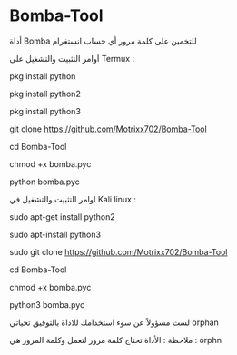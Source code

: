 # Bomba-Tool

أداة Bomba للتخمين على كلمة مرور أي حساب انستغرام

أوامر التثبيت والتشغيل على Termux :


pkg install python 

pkg install python2

pkg install python3

git clone https://github.com/Motrixx702/Bomba-Tool

cd Bomba-Tool

chmod +x bomba.pyc


python bomba.pyc



اوامر التثبيت والتشغيل في Kali linux :

sudo apt-get install python2 


sudo apt-install python3


sudo git clone https://github.com/Motrixx702/Bomba-Tool


cd Bomba-Tool



chmod +x bomba.pyc



python3 bomba.pyc


لست مسؤولاً عن سوء استخدامك للاداة
بالتوفيق تحياتي orphan


ملاحظة : الأداة تحتاج كلمة مرور لتعمل وكلمة المرور هي :    orphn

